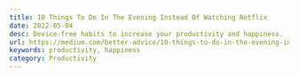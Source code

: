 ```yaml
---
title: 10 Things To Do In The Evening Instead Of Watching Netflix
date: 2022-05-04
desc: Device-free habits to increase your productivity and happiness.
url: https://medium.com/better-advice/10-things-to-do-in-the-evening-instead-of-watching-netflix-4e270e9dd6b9
keywords: productivity, happiness
category: Productivity
---
```

